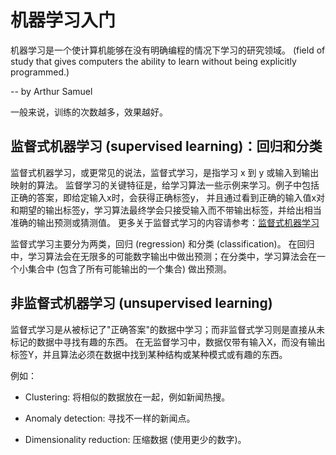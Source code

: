 # 机器学习入门

机器学习是一个使计算机能够在没有明确编程的情况下学习的研究领域。
(field of study that gives computers the ability to learn without being explicitly programmed.)

-- by Arthur Samuel

一般来说，训练的次数越多，效果越好。

## 监督式机器学习 (supervised learning)：回归和分类
监督式机器学习，或更常见的说法，监督式学习，是指学习 x 到 y 或输入到输出映射的算法。
监督学习的关键特征是，给学习算法一些示例来学习。例子中包括正确的答案，即给定输入x时，会获得正确标签y，
并且通过看到正确的输入值x对和期望的输出标签y，学习算法最终学会只接受输入而不带输出标签，并给出相当准确的输出预测或猜测值。
更多关于监督式学习的内容请参考：[监督式机器学习](supervised_learning/introduction.md)

监督式学习主要分为两类，回归 (regression) 和分类 (classification)。
在回归中，学习算法会在无限多的可能数字输出中做出预测；在分类中，学习算法会在一个小集合中 (包含了所有可能输出的一个集合) 做出预测。

## 非监督式机器学习 (unsupervised learning)
监督式学习是从被标记了"正确答案"的数据中学习；而非监督式学习则是直接从未标记的数据中寻找有趣的东西。
在无监督学习中，数据仅带有输入X，而没有输出标签Y，并且算法必须在数据中找到某种结构或某种模式或有趣的东西。

例如：
* Clustering: 将相似的数据放在一起，例如新闻热搜。

* Anomaly detection: 寻找不一样的新闻点。

* Dimensionality reduction: 压缩数据 (使用更少的数字)。
